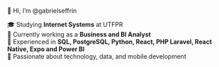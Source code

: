 👋 Hi, I’m @gabrielseffrin

🎓 Studying **Internet Systems** at UTFPR  
💼 Currently working as a **Business and BI Analyst**  
💾 Experienced in **SQL, PostgreSQL, Python, React, PHP Laravel, React Native, Expo and Power BI**  
🚀 Passionate about technology, data, and mobile development 

<!---
gabrielseffrin/gabrielseffrin is a ✨ special ✨ repository because its `README.md` (this file) appears on your GitHub profile.
You can click the Preview link to take a look at your changes.
--->
